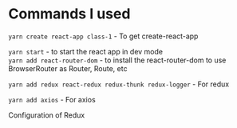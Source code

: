 # Commands I used

`yarn create react-app class-1` - To get create-react-app <br/>

`yarn start` - to start the react app in dev mode<br/>
`yarn add react-router-dom` - to install the react-router-dom to use BrowserRouter as Router, Route, etc <br/>


`yarn add redux react-redux redux-thunk redux-logger` - For redux

`yarn add axios` - For axios

Configuration of Redux